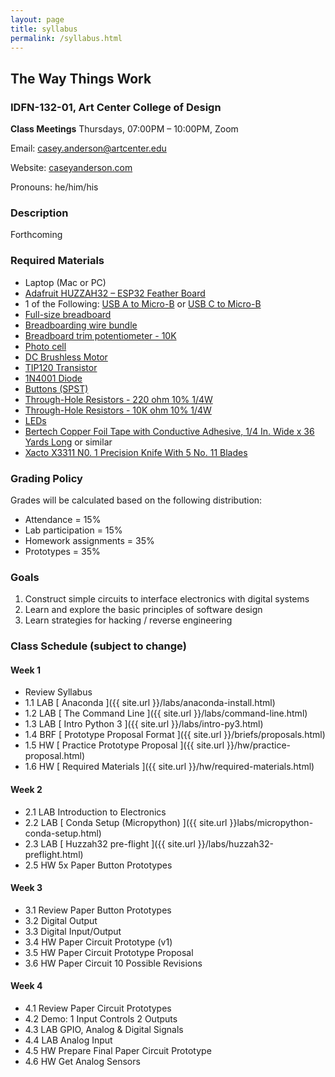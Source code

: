 ```yaml
---
layout: page
title: syllabus
permalink: /syllabus.html
---
```


## The Way Things Work
### IDFN-132-01, Art Center College of Design
**Class Meetings** Thursdays, 07:00PM – 10:00PM, Zoom

Email: casey.anderson@artcenter.edu

Website: [caseyanderson.com](https://caseyanderson.com/)

Pronouns: he/him/his


### Description

Forthcoming

### Required Materials

* Laptop (Mac or PC)
* [Adafruit HUZZAH32 – ESP32 Feather Board](https://www.adafruit.com/product/3619)
* 1 of the Following: [USB A to Micro-B](https://www.amazon.com/dp/B0711PVX6Z) or [USB C to Micro-B](https://www.amazon.com/dp/B00UUBRX0Y?psc=1)
* [Full-size breadboard](https://www.amazon.com/Breadboards-Raspberry-Preformed-Solderless-prototyping/dp/B07TVC1T1S)
* [Breadboarding wire bundle](https://www.amazon.com/Solderless-Flexible-Breadboard-Jumper-100pcs/dp/B005TZJ0AM)
* [Breadboard trim potentiometer - 10K](https://www.digikey.com/products/en?mpart=356&v=1528)
* [Photo cell](https://www.digikey.com/products/en?mpart=161&v=1528)
* [DC Brushless Motor](https://www.digikey.com/products/en?mpart=711&v=1528)
* [TIP120 Transistor](https://www.digikey.com/product-detail/en/on-semiconductor/TIP120TU/TIP120TUFS-ND/1052473)
* [1N4001 Diode](https://www.digikey.com/product-detail/en/comchip-technology/1N4001-G/641-1310-1-ND/1979675)
* [Buttons (SPST)](https://www.amazon.com/6x6x6mm-Momentary-Push-Button-Switch/dp/B01GN79QF8)
* [Through-Hole Resistors - 220 ohm 10% 1/4W](https://www.digikey.com/product-detail/en/yageo/CFR-25JB-52-220R/220QBK-ND/1295)
* [Through-Hole Resistors - 10K ohm 10% 1/4W](https://www.digikey.com/product-detail/en/stackpole-electronics-inc/CF14JT10K0/CF14JT10K0CT-ND/1830374)
* [LEDs](https://www.amazon.com/Projects-B-0001-B07-Red-LED-Pack/dp/B00B793SIE)
* [Bertech Copper Foil Tape with Conductive Adhesive, 1/4 In. Wide x 36 Yards Long](https://www.amazon.com/Bertech-Copper-Conductive-Yards-Thick/dp/B009KB86BU) or similar
* [Xacto X3311 N0. 1 Precision Knife With 5 No. 11 Blades](https://www.amazon.com/Xacto-X3311-Precision-Knife-Blades/dp/B0000DD1N4)

### Grading Policy

Grades will be calculated based on the following distribution:

* Attendance = 15%
* Lab participation = 15%
* Homework assignments = 35%
* Prototypes = 35%


### Goals

1. Construct simple circuits to interface electronics with digital systems
2. Learn and explore the basic principles of software design
3. Learn strategies for hacking / reverse engineering


### Class Schedule (subject to change)

#### Week 1

* Review Syllabus
* 1.1 LAB [ Anaconda ]({{ site.url }}/labs/anaconda-install.html)
* 1.2 LAB [ The Command Line ]({{ site.url }}/labs/command-line.html)
* 1.3 LAB [ Intro Python 3 ]({{ site.url }}/labs/intro-py3.html)
* 1.4 BRF [ Prototype Proposal Format ]({{ site.url }}/briefs/proposals.html)
* 1.5 HW [ Practice Prototype Proposal ]({{ site.url }}/hw/practice-proposal.html)
* 1.6 HW [ Required Materials ]({{ site.url }}/hw/required-materials.html)


#### Week 2

* 2.1 LAB Introduction to Electronics
* 2.2 LAB [ Conda Setup (Micropython) ]({{ site.url }}labs/micropython-conda-setup.html)
* 2.3 LAB [ Huzzah32 pre-flight ]({{ site.url }}/labs/huzzah32-preflight.html)
* 2.5 HW 5x Paper Button Prototypes


#### Week 3

* 3.1 Review Paper Button Prototypes
* 3.2 Digital Output
* 3.3 Digital Input/Output
* 3.4 HW Paper Circuit Prototype (v1)
* 3.5 HW Paper Circuit Prototype Proposal
* 3.6 HW Paper Circuit 10 Possible Revisions


#### Week 4

* 4.1 Review Paper Circuit Prototypes
* 4.2 Demo: 1 Input Controls 2 Outputs
* 4.3 LAB GPIO, Analog & Digital Signals
* 4.4 LAB Analog Input
* 4.5 HW Prepare Final Paper Circuit Prototype
* 4.6 HW Get Analog Sensors
